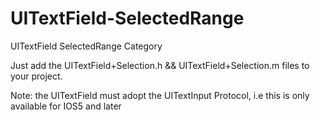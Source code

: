 UITextField-SelectedRange
=========================

UITextField SelectedRange Category


Just add the UITextField+Selection.h && UITextField+Selection.m files to your project.

Note: the UITextField must adopt the UITextInput Protocol, i.e this is only available for IOS5 and later
